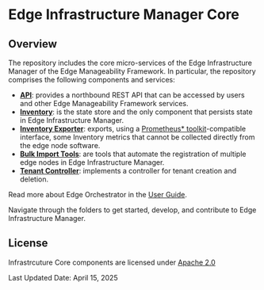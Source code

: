 # Edge Infrastructure Manager Core

## Overview

The repository includes the core micro-services of the Edge Infrastructure Manager of the Edge Manageability Framework.
In particular, the repository comprises the following components and services:

- [**API**](api/): provides a northbound REST API that can be accessed by users and other Edge Manageability Framework
services.
- [**Inventory**](inventory/): is the state store and the only component that persists state in Edge Infrastructure Manager.
- [**Inventory Exporter**](exporters-inventory/): exports, using a [Prometheus\* toolkit](https://prometheus.io/)-compatible
interface, some Inventory metrics that cannot be collected directly from the edge node software.
- [**Bulk Import Tools**](bulk-import-tools/): are tools that automate the registration of multiple edge nodes in
Edge Infrastructure Manager.
- [**Tenant Controller**](tenant-controller/): implements a controller for tenant creation and deletion.

Read more about Edge Orchestrator in the [User Guide][user-guide-url].

Navigate through the folders to get started, develop, and contribute to Edge Infrastructure
Manager.

## License

Infrastrcuture Core components are licensed under [Apache 2.0](http://www.apache.org/licenses/LICENSE-2.0)

Last Updated Date: April 15, 2025

[user-guide-url]: https://docs.openedgeplatform.intel.com/edge-manage-docs/main/user_guide/get_started_guide/index.html

